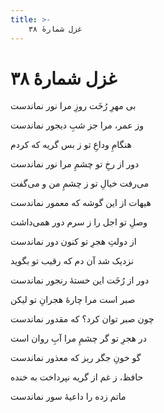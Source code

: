 ```yaml
---
title: >-
    غزل شمارهٔ ۳۸
---
```

# غزل شمارهٔ ۳۸

<div class="b" id="bn1"><div class="m1"><p>بی مهرِ رُخَت روزِ مرا نور نماندست</p></div>
<div class="m2"><p>وز عمر، مرا جز شبِ دیجور نماندست</p></div></div>
<div class="b" id="bn2"><div class="m1"><p>هنگامِ وداعِ تو ز بس گریه که کردم</p></div>
<div class="m2"><p>دور از رخِ تو چشمِ مرا نور نماندست</p></div></div>
<div class="b" id="bn3"><div class="m1"><p>می‌رفت خیالِ تو ز چشمِ من و می‌گفت</p></div>
<div class="m2"><p>هیهات از این گوشه که معمور نماندست</p></div></div>
<div class="b" id="bn4"><div class="m1"><p>وصلِ تو اجل را ز سرم دور همی‌داشت</p></div>
<div class="m2"><p>از دولتِ هجرِ تو کنون دور نماندست</p></div></div>
<div class="b" id="bn5"><div class="m1"><p>نزدیک شد آن دم که رقیب تو بگوید</p></div>
<div class="m2"><p>دور از رُخَت این خستهٔ رنجور نماندست</p></div></div>
<div class="b" id="bn6"><div class="m1"><p>صبر است مرا چارهٔ هجرانِ تو لیکن</p></div>
<div class="m2"><p>چون صبر توان کرد؟ که مقدور نماندست</p></div></div>
<div class="b" id="bn7"><div class="m1"><p>در هجرِ تو گر چشمِ مرا آبِ روان است</p></div>
<div class="m2"><p>گو خونِ جگر ریز که معذور نماندست</p></div></div>
<div class="b" id="bn8"><div class="m1"><p>حافظ، ز غم از گریه نپرداخت به خنده</p></div>
<div class="m2"><p>ماتم زده را داعیهٔ سور نماندست</p></div></div>